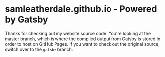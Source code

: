 # samleatherdale.github.io - Powered by Gatsby
Thanks for checking out my website source code. You're looking at the master branch, which is where the compiled output from Gatsby is stored in order to host on GitHub Pages. If you want to check out the original source, switch over to the `gatsby` branch.
